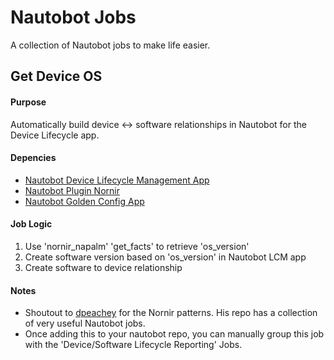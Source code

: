 # Nautobot Jobs
A collection of Nautobot jobs to make life easier.
## Get Device OS
#### Purpose
Automatically build device <-> software relationships in Nautobot for the
Device Lifecycle app.
#### Depencies
- [Nautobot Device Lifecycle Management App](https://github.com/nautobot/nautobot-plugin-device-lifecycle-mgmt)
- [Nautobot Plugin Nornir](nautobot_plugin_nornir)
- [Nautobot Golden Config App](https://github.com/nautobot/nautobot-plugin-golden-config)
#### Job Logic
1. Use 'nornir_napalm' 'get_facts' to retrieve 'os_version'
2. Create software version based on 'os_version' in Nautobot LCM app
3. Create software to device relationship
#### Notes
- Shoutout to [dpeachey](https://github.com/dpeachey/nautobot-custom-jobs) for
the Nornir patterns. His repo has a collection of very useful Nautobot jobs.
- Once adding this to your nautobot repo, you can manually
group this job with the 'Device/Software Lifecycle Reporting'
Jobs.